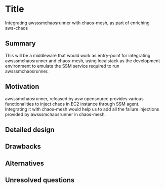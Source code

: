 # Title
Integrating awsssmchaosrunner with chaos-mesh, as part of enriching aws-chaos
## Summary

This will be a middleware that would work as entry-point for integrating awsssmchaosrunner and chaos-mesh, 
using localstack as the development environment to emulate the SSM service required to run awsssmchaosrunner.    

## Motivation

awsssmchaosrunner, released by asw opensource provides various functionalities to inject chaos in EC2 instance through SSM agent.
Integrating it with chaos-mesh would help us to add all the failure injections provided by awsssmchaosrunner in chaos-mesh.

## Detailed design



## Drawbacks



## Alternatives


## Unresolved questions

